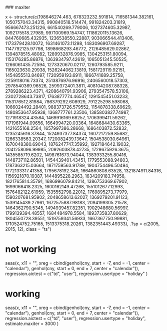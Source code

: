 
### maxiter

x <- structure(c(198646274.463, 678323232.591814, 716581344.382161, 
1050757043.34315, 990840518.514474, 991824203.31819, 956667473.251226, 
661540269.779006, 1027374605.32987, 1092175518.27989, 997100969.154747, 
1118620115.13626, 844760685.432935, 1236538550.22887, 903066544.413406, 
1173379428.10072, 1631461073.11298, 1483096907.69287, 1147792125.97798, 
1898668293.46772, 2126485629.02867, 1394878515.48082, 1289932876.9985, 
1304253151.80094, 1153176285.86876, 1363934797.42619, 1065051345.50525, 
1266061435.72594, 1273320670.02117, 1260793585.9211, 1165023630.29938, 
1526244062.13819, 1581729119.92151, 1454855513.84697, 1720959193.6911, 
1866741689.25758, 2259118016.73374, 2513876976.96916, 2406560018.57303, 
2978540369.96526, 2599372401.3811, 4081042087.88328, 2789286223.4371, 
4208640791.93906, 2793547578.53106, 2302728643.73817, 1763877774.46547, 
1291545451.03233, 1153176512.81984, 786379292.608929, 791225298.598068, 
1066024492.28401, 988373726.579552, 1154878338.69629, 1480853647.95938, 
1368777761.23506, 1385803827.74987, 1271918324.43584, 1469916169.68257, 
1706399411.59262, 1171961944.09656, 1664994720.03364, 1648684430.63365, 
1421655168.2564, 1657997386.28668, 1686403872.52832, 1235245616.37844, 
1524937377.84374, 1607217259.85682, 1266338563.20347, 1720082439.13647, 
1504538030.64961, 1670048380.69043, 1876247747.35992, 1927184642.19032, 
2041258096.99985, 2092603878.42735, 1729675926.3675, 1435585719.6202, 
1498761673.94044, 1383933255.80416, 1448737112.86501, 1454439401.43451, 
1779553088.94803, 1787363215.03664, 1871759563.91789, 1904754496.50494, 
1772133317.41358, 1795678192.349, 1664860808.63528, 1321874911.84316, 
1156921870.19387, 1444895228.2963, 1634209183.74958, 1821765814.35791, 
1686996079.84214, 1386753369.67902, 1699066418.2325, 1600162149.47268, 
1551012677.12993, 1576482122.61959, 1535552798.22012, 1769895273.77979, 
1590207681.95902, 2048658613.62027, 1369279201.91123, 1539145439.27961, 
1672575887.98183, 2094199305.21578, 1464362790.5345, 1494939457.82351, 
1902948680.56997, 1799139394.48557, 1684484978.5584, 1893735837.80629, 
1804550728.39551, 1519759341.56933, 1667367750.99881, 1710524752.75165, 
1513375318.20261, 1382351443.49333), .Tsp = c(2005, 2015, 12), class = "ts")


# not working
seas(x, x11 = "",
             xreg = cbind(genhol(cny, start = -7, end = -1, center = "calendar"), 
                          genhol(cny, start = 0, end = 7, center = "calendar")),
             regression.aictest = c("td", "user"), 
             regression.usertype = "holiday"
            )

# working
seas(x, x11 = "",
             xreg = cbind(genhol(cny, start = -7, end = -1, center = "calendar"), 
                          genhol(cny, start = 0, end = 7, center = "calendar")),
             regression.aictest = c("td", "user"), 
             regression.usertype = "holiday", estimate.maxiter = 3000
            )


